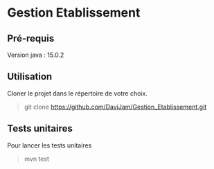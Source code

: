 # Gestion Etablissement

## Pré-requis
Version java : 15.0.2

## Utilisation
Cloner le projet dans le répertoire de votre choix.
> git clone https://github.com/DaviJam/Gestion_Etablissement.git

## Tests unitaires
Pour lancer les tests unitaires
> mvn test